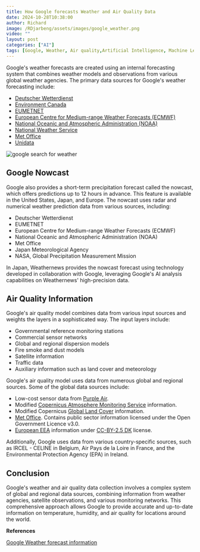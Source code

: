 ```yaml
---
title: How Google forecasts Weather and Air Quality Data
date: 2024-10-28T10:38:00
author: Richard
image: /RDjarbeng/assets/images/google_weather.png
video: ""
layout: post
categories: ["AI"]
tags: [Google, Weather, Air quality,Artificial Intelligence, Machine Learning, Business, how Google works]
---
```


Google's weather forecasts are created using an internal forecasting system that combines weather models and observations from various global weather agencies. The primary data sources for Google's weather forecasting include:

- [Deutscher Wetterdienst](https://www.dwd.de/DE/Home/home_node.html)
- [Environment Canada](https://weather.gc.ca/)
- [EUMETNET](https://www.eumetnet.eu/)
- [European Centre for Medium-range Weather Forecasts (ECMWF)](https://www.ecmwf.int/)
- [National Oceanic and Atmospheric Administration (NOAA)](https://www.noaa.gov/)
- [National Weather Service](https://www.weather.gov/)
- [Met Office](https://www.metoffice.gov.uk/)
- [Unidata](https://www.unidata.ucar.edu/)

![google search for weather ](/RDjarbeng/assets/images/google_weather.png)

## Google Nowcast

Google also provides a short-term precipitation forecast called the nowcast, which offers predictions up to 12 hours in advance. This feature is available in the United States, Japan, and Europe. The nowcast uses radar and numerical weather prediction data from various sources, including:

- Deutscher Wetterdienst
- EUMETNET
- European Centre for Medium-range Weather Forecasts (ECMWF)
- National Oceanic and Atmospheric Administration (NOAA)
- Met Office
- Japan Meteorological Agency
- NASA, Global Precipitation Measurement Mission

In Japan, Weathernews provides the nowcast forecast using technology developed in collaboration with Google, leveraging Google's AI analysis capabilities on Weathernews' high-precision data.

## Air Quality Information

Google's air quality model combines data from various input sources and weights the layers in a sophisticated way. The input layers include:

- Governmental reference monitoring stations
- Commercial sensor networks
- Global and regional dispersion models
- Fire smoke and dust models
- Satellite information
- Traffic data
- Auxiliary information such as land cover and meteorology

Google's air quality model uses data from numerous global and regional sources. Some of the global data sources include:

- Low-cost sensor data from [Purple Air](https://www.purpleair.com/).
- Modified [Copernicus Atmosphere Monitoring Service](https://www.ecmwf.int/en/forecasts/dataset/cams-global-reanalysis) information.
- Modified Copernicus [Global Land Cover](https://zenodo.org/record/3243509#.ZDpcqHZBxdh) information.
- [Met Office](https://www.metoffice.gov.uk/research/approach/modelling-systems/unified-model). Contains public sector information licensed under the Open Government Licence v3.0.
- [European EEA](https://www.eea.europa.eu/themes/air) information under [CC-BY-2.5 DK](https://creativecommons.org/licenses/by/2.5/dk/deed.en_GB) license.

Additionally, Google uses data from various country-specific sources, such as IRCEL - CELINE in Belgium, Air Pays de la Loire in France, and the Environmental Protection Agency (EPA) in Ireland.

## Conclusion

Google's weather and air quality data collection involves a complex system of global and regional data sources, combining information from weather agencies, satellite observations, and various monitoring networks. This comprehensive approach allows Google to provide accurate and up-to-date information on temperature, humidity, and air quality for locations around the world.

**References**

[Google Weather forecast information]( https://support.google.com/websearch/answer/13687874?hl=en)
